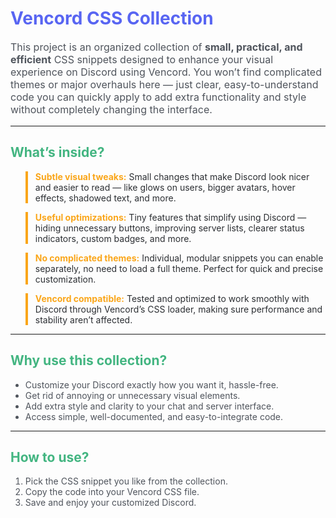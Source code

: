 # <span style="color:#5865F2;">Vencord CSS Collection</span>

<p style="color:#4F545C; font-size:16px; max-width:700px;">
This project is an organized collection of <strong>small, practical, and efficient</strong> CSS snippets designed to enhance your visual experience on Discord using Vencord.  
You won’t find complicated themes or major overhauls here — just clear, easy-to-understand code you can quickly apply to add extra functionality and style without completely changing the interface.
</p>

---

## <span style="color:#43B581;">What’s inside?</span>

<blockquote style="border-left: 4px solid #faa61a; padding-left: 12px; color:#2C2F33; max-width:700px;">
<strong style="color:#faa61a;">Subtle visual tweaks:</strong>  
Small changes that make Discord look nicer and easier to read — like glows on users, bigger avatars, hover effects, shadowed text, and more.
</blockquote>

<blockquote style="border-left: 4px solid #faa61a; padding-left: 12px; color:#2C2F33; max-width:700px;">
<strong style="color:#faa61a;">Useful optimizations:</strong>  
Tiny features that simplify using Discord — hiding unnecessary buttons, improving server lists, clearer status indicators, custom badges, and more.
</blockquote>

<blockquote style="border-left: 4px solid #faa61a; padding-left: 12px; color:#2C2F33; max-width:700px;">
<strong style="color:#faa61a;">No complicated themes:</strong>  
Individual, modular snippets you can enable separately, no need to load a full theme. Perfect for quick and precise customization.
</blockquote>

<blockquote style="border-left: 4px solid #faa61a; padding-left: 12px; color:#2C2F33; max-width:700px;">
<strong style="color:#faa61a;">Vencord compatible:</strong>  
Tested and optimized to work smoothly with Discord through Vencord’s CSS loader, making sure performance and stability aren’t affected.
</blockquote>

---

## <span style="color:#43B581;">Why use this collection?</span>

<ul style="max-width:700px; color:#4F545C;">
<li>Customize your Discord exactly how you want it, hassle-free.</li>
<li>Get rid of annoying or unnecessary visual elements.</li>
<li>Add extra style and clarity to your chat and server interface.</li>
<li>Access simple, well-documented, and easy-to-integrate code.</li>
</ul>

---

## <span style="color:#43B581;">How to use?</span>

<ol style="max-width:700px; color:#4F545C;">
<li>Pick the CSS snippet you like from the collection.</li>
<li>Copy the code into your Vencord CSS file.</li>
<li>Save and enjoy your customized Discord.</li>
</ol>

